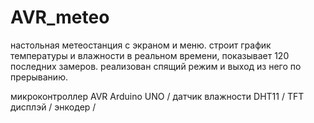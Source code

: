 # AVR_meteo

настольная метеостанция с экраном и меню.
строит график температуры и влажности в реальном времени, показывает 120 последних замеров.
реализован спящий режим и выход из него по прерыванию.

микроконтроллер AVR Arduino UNO / 
датчик влажности DHT11 / 
TFT дисплэй / 
энкодер / 

